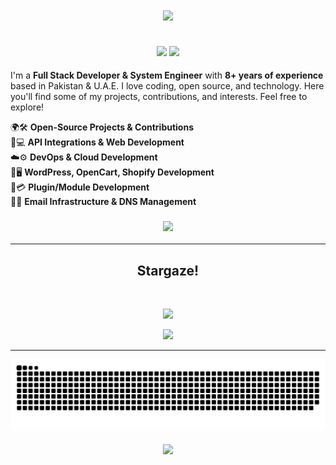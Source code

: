 <h1 align="center">
<img src="https://readme-typing-svg.herokuapp.com?font=Montserrat&weight=700&size=22&duration=3000&pause=1000&color=FED257&center=true&vCenter=true&width=435&lines=Hi,+I'm+Mohsin!;Welcome+to+My+WebSmith+Lore!"/>
</h1>

<h2 align="center">
<img href="https://mohsin.one" src="https://img.shields.io/badge/Portfolio-FED257?style=for-the-badge"/>
<img href="https://www.linkedin.com/in/mohsinamerriaz" src="https://img.shields.io/badge/LinkedIn-0077B5?style=for-the-badge&logo=linkedin"/>
</h2>

I'm a **Full Stack Developer & System Engineer** with **8+ years of experience** based in Pakistan & U.A.E. I love coding, open source, and technology. Here you'll find some of my projects, contributions, and interests. Feel free to explore!

🌍🛠️ **Open-Source Projects & Contributions**<br>
🔗💻 **API Integrations & Web Development**<br>
☁️⚙️ **DevOps & Cloud Development**<br>
🛒🖥️ **WordPress, OpenCart, Shopify Development**<br>
🧩💳 **Plugin/Module Development**<br>
📧🌐 **Email Infrastructure & DNS Management**

<h3 align="center">
<img href="https://www.upwork.com/freelancers/mohsinamerriaz" src="https://img.shields.io/badge/Hire%20Me%20on%20Upwork-1F6A4E?style=for-the-badge&logo=upwork"/>
</h3>

---

<h2 align="center">Stargaze!</h2>
<br>
<p align="center"><img src="https://komarev.com/ghpvc/?username=mohsinamerriaz&color=FED257&style=flat-square&label=Profile+Views&abbreviated=true"/></p>
<div align="center">
  <img width="390" src="https://github-readme-stats-salesp07.vercel.app/api?username=mohsinamerriaz&count_private=true&show_icons=true&theme=react&rank_icon=github&border_radius=10"/>
  <br/>
</div>

---

![snake gif](https://raw.githubusercontent.com/Platane/snk/output/github-contribution-grid-snake.svg)

<h3 align="center">
<img src="https://readme-typing-svg.herokuapp.com?font=Montserrat&weight=700&size=22&duration=3000&pause=1000&color=FED257&center=true&vCenter=true&width=435&lines=%F0%9F%9A%80+Always+learning+%26+building!;Get+in+Touch+with+me+on+LinkedIn!"/>
</h3>
